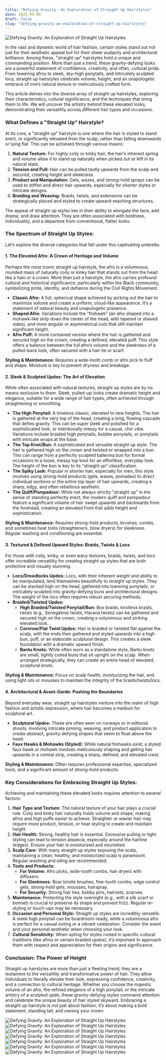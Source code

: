 ```yaml
---
title: "Defying Gravity: An Exploration of Straight Up Hairstyles"
date: 2025-05-04
draft: false
slug: "defying-gravity-an-exploration-of-straight-up-hairstyles" 
---
```


![Defying Gravity: An Exploration of Straight Up Hairstyles](https://thegrace.co.za/wp-content/uploads/2023/01/gold-braids-straight-up.jpg "Defying Gravity: An Exploration of Straight Up Hairstyles")

In the vast and dynamic world of hair fashion, certain styles stand out not just for their aesthetic appeal but for their sheer audacity and architectural brilliance. Among these, "straight up" hairstyles hold a unique and commanding position. More than just a trend, these gravity-defying looks are a powerful statement of confidence, creativity, and often, cultural pride. From towering afros to sleek, sky-high ponytails, and intricately sculpted locs, straight up hairstyles celebrate volume, height, and an unapologetic embrace of one’s natural texture or meticulously crafted form.

This article delves into the diverse array of straight up hairstyles, exploring their characteristics, cultural significance, and the techniques that bring them to life. We will uncover the artistry behind these elevated looks, demonstrating their versatility across different hair types and occasions.

### What Defines a "Straight Up" Hairstyle?

At its core, a "straight up" hairstyle is one where the hair is styled to stand erect, or significantly elevated from the scalp, rather than falling downwards or lying flat. This can be achieved through various means:

1. **Natural Texture:** For highly coily or kinky hair, the hair’s inherent spring and volume allow it to stand up naturally when picked out or left in its natural state.
2. **Tension and Pull:** Hair can be pulled tautly upwards from the scalp and secured, creating height and sleekness.
3. **Product and Manipulation:** Gels, waxes, and strong-hold sprays can be used to stiffen and direct hair upwards, especially for shorter styles or intricate designs.
4. **Braiding and Weaving:** Braids, twists, and extensions can be strategically placed and styled to create upward-reaching structures.

The appeal of straight up styles lies in their ability to elongate the face, add drama, and draw attention. They are often associated with boldness, individuality, and a departure from conventional, flatter looks.

### The Spectrum of Straight Up Styles:

Let’s explore the diverse categories that fall under this captivating umbrella:

#### 1. The Elevated Afro: A Crown of Heritage and Volume

Perhaps the most iconic straight up hairstyle, the afro is a voluminous, rounded mass of naturally coily or kinky hair that stands out from the head like a halo or a crown. More than just a hairstyle, the afro carries profound cultural and historical significance, particularly within the Black community, symbolizing pride, identity, and defiance during the Civil Rights Movement.

* **Classic Afro:** A full, spherical shape achieved by picking out the hair to maximize volume and create a uniform, cloud-like appearance. It’s a statement of natural beauty and unapologetic presence.
* **Shaped Afro:** Variations include the "frohawk" (an afro shaped into a mohawk-like strip down the center of the head, with tapered or shaved sides), and more angular or asymmetrical cuts that still maintain significant height.
* **Afro Puff:** A more contained version where the hair is gathered and secured high on the crown, creating a defined, elevated puff. This style offers a balance between the full afro’s volume and the sleekness of a pulled-back look, often secured with a hair tie or scarf.

**Styling & Maintenance:** Requires a wide-tooth comb or afro pick to fluff and shape. Moisture is key to prevent dryness and breakage.

#### 2. Sleek & Sculpted Updos: The Art of Elevation

While often associated with natural textures, straight up styles are by no means exclusive to them. Sleek, pulled-up looks create dramatic height and elegance, suitable for a wide range of hair types, often achieved through straightening or smoothing.

* **The High Ponytail:** A timeless classic, elevated to new heights. The hair is gathered at the very top of the head, creating a long, flowing cascade that defies gravity. This can be super sleek and polished for a sophisticated look, or intentionally messy for a casual, chic vibe. Variations include braided high ponytails, bubble ponytails, or ponytails with intricate wraps at the base.
* **The Top Knot/Bun:** A sophisticated and versatile straight up style. The hair is gathered high on the crown and twisted or wrapped into a bun. This can range from a perfectly sculpted ballerina bun for formal occasions to a loose, messy top knot for an effortless, everyday look. The height of the bun is key to its "straight up" classification.
* **The Spiky Look:** Popular in shorter hair, especially for men, this style involves using strong-hold products (gels, waxes, pomades) to direct individual sections or the entire top layer of hair upwards, creating a sharp, edgy, and often rebellious aesthetic.
* **The Quiff/Pompadour:** While not always strictly "straight up" in the sense of standing perfectly erect, the modern quiff and pompadour feature a significant volume of hair swept upwards and backwards from the forehead, creating an elevated front that adds height and sophistication.

**Styling & Maintenance:** Requires strong-hold products, brushes, combs, and sometimes heat tools (straighteners, blow dryers) for sleekness. Regular washing and conditioning are essential.

#### 3. Textured & Defined Upward Styles: Braids, Twists & Locs

For those with coily, kinky, or even wavy textures, braids, twists, and locs offer incredible versatility for creating straight up styles that are both protective and visually stunning.

* **Locs/Dreadlocks Updos:** Locs, with their inherent weight and ability to be manipulated, lend themselves beautifully to straight up styles. They can be stacked high on the head, gathered into towering ponytails, or intricately sculpted into gravity-defying buns and architectural designs. The weight of the locs often requires robust securing methods.
* **Braided/Twisted Updos:**
  + **High Braided/Twisted Ponytail/Bun:** Box braids, knotless braids, twists (e.g., Senegalese twists, Havana twists) can be gathered and secured high on the crown, creating a voluminous and striking elevated look.
  + **Cornrow/Flat Twist Updos:** Hair is braided or twisted flat against the scalp, with the ends then gathered and styled upwards into a high bun, puff, or an elaborate sculptural design. This creates a sleek foundation with a dramatic upward finish.
  + **Bantu Knots:** While often worn as a standalone style, Bantu knots are small, tightly coiled buns that sit upright on the scalp. When arranged strategically, they can create an entire head of elevated, sculptural knots.

**Styling & Maintenance:** Focus on scalp health, moisturizing the hair, and using light oils or mousses to maintain the integrity of the braids/twists/locs.

#### 4. Architectural & Avant-Garde: Pushing the Boundaries

Beyond everyday wear, straight up hairstyles venture into the realm of high fashion and artistic expression, where hair becomes a medium for sculptural art.

* **Sculptural Updos:** These are often seen on runways or in editorial shoots, involving intricate pinning, weaving, and product application to create abstract, gravity-defying shapes that seem to float above the head.
* **Faux Hawks & Mohawks (Styled):** While natural frohawks exist, a styled faux hawk or mohawk involves meticulously shaping and gelling hair upwards in a central strip, creating a sharp, defined, and elevated crest.

**Styling & Maintenance:** Often requires professional expertise, specialized tools, and a significant amount of strong-hold products.

### Key Considerations for Embracing Straight Up Styles:

Achieving and maintaining these elevated looks requires attention to several factors:

1. **Hair Type and Texture:** The natural texture of your hair plays a crucial role. Coily and kinky hair naturally holds volume and shape, making afros and high puffs easier to achieve. Straighter or wavier hair may require more product, tension, or heat styling to create and maintain height.
2. **Hair Health:** Strong, healthy hair is essential. Excessive pulling or tight styling can lead to tension alopecia, especially around the hairline (edges). Ensure your hair is moisturized and nourished.
3. **Scalp Care:** With many straight up styles exposing the scalp, maintaining a clean, healthy, and moisturized scalp is paramount. Regular washing and oiling are recommended.
4. **Tools and Products:**
   * **For Volume:** Afro picks, wide-tooth combs, hair dryers with diffusers.
   * **For Sleekness:** Boar bristle brushes, fine-tooth combs, edge control gels, strong-hold gels, mousses, hairspray.
   * **For Security:** Strong hair ties, bobby pins, hairnets, scarves.
5. **Maintenance:** Protecting the style overnight (e.g., with a silk scarf or bonnet) is crucial to preserve its shape and prevent frizz. Regular re-styling or touch-ups may be necessary.
6. **Occasion and Personal Style:** Straight up styles are incredibly versatile. A sleek high ponytail can be boardroom-ready, while a voluminous afro is perfect for a casual outing or a vibrant celebration. Consider the event and your personal aesthetic when choosing your look.
7. **Cultural Sensitivity:** When opting for styles rooted in specific cultural traditions (like afros or certain braided updos), it’s important to approach them with respect and appreciation for their origins and significance.

### Conclusion: The Power of Height

Straight up hairstyles are more than just a fleeting trend; they are a testament to the versatility and transformative power of hair. They allow individuals to literally elevate their look, expressing confidence, creativity, and a connection to cultural heritage. Whether you choose the majestic volume of an afro, the refined elegance of a high ponytail, or the intricate artistry of a sculpted updo, these gravity-defying styles command attention and celebrate the unique beauty of hair styled skyward. Embracing a straight up hairstyle is not just about fashion; it’s about making a bold statement, standing tall, and owning your crown.

![Defying Gravity: An Exploration of Straight Up Hairstyles](https://thegrace.co.za/wp-content/uploads/2023/01/straight-up-hairstyles.jpg "Defying Gravity: An Exploration of Straight Up Hairstyles") ![Defying Gravity: An Exploration of Straight Up Hairstyles](https://thegrace.co.za/wp-content/uploads/2023/01/wavy-braids-and-ponytail.jpg "Defying Gravity: An Exploration of Straight Up Hairstyles") ![Defying Gravity: An Exploration of Straight Up Hairstyles](https://i.pinimg.com/474x/5d/cf/9b/5dcf9b0b223384c42cfc088fd6e42066.jpg?nii=t "Defying Gravity: An Exploration of Straight Up Hairstyles") ![Defying Gravity: An Exploration of Straight Up Hairstyles](https://www.quickread.co.za/wp-content/uploads/2022/06/Straight-Up-Hairstyles-South-Africa.jpg "Defying Gravity: An Exploration of Straight Up Hairstyles") ![Defying Gravity: An Exploration of Straight Up Hairstyles](https://i.pinimg.com/originals/0a/c9/71/0ac9716875901426b14a5cd119c6bd13.jpg "Defying Gravity: An Exploration of Straight Up Hairstyles") ![Defying Gravity: An Exploration of Straight Up Hairstyles](https://i.pinimg.com/originals/be/40/c9/be40c98e6e54718a4ca662f337943307.jpg "Defying Gravity: An Exploration of Straight Up Hairstyles") ![Defying Gravity: An Exploration of Straight Up Hairstyles](https://i.pinimg.com/originals/25/b6/0d/25b60d8e012e8df6ebd8c8efe929073d.jpg "Defying Gravity: An Exploration of Straight Up Hairstyles")